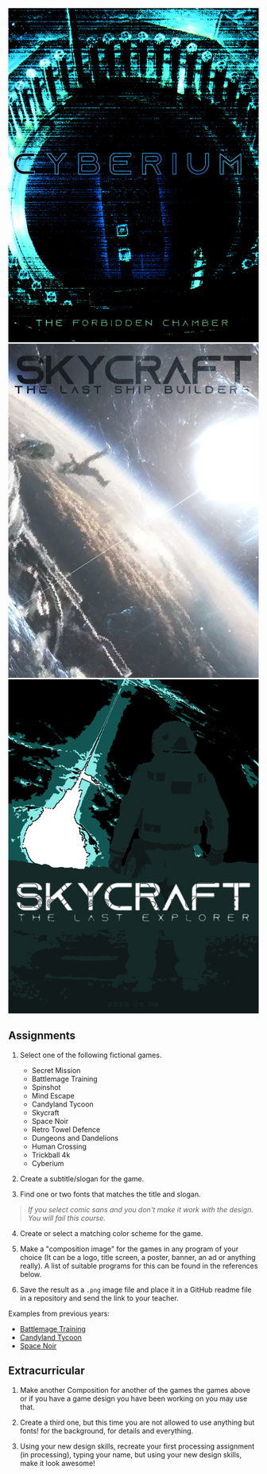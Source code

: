 <img src="CYBERIUM the forbidden chamber.png">
<img src="SKYCRAFT the last ship builder.png">
<img src="SKYCRAFT the last explorer.png">


## Assignments
1. Select one of the following fictional games.
   - Secret Mission
   - Battlemage Training
   - Spinshot
   - Mind Escape
   - Candyland Tycoon
   - Skycraft
   - Space Noir
   - Retro Towel Defence
   - Dungeons and Dandelions
   - Human Crossing
   - Trickball 4k
   - Cyberium

2. Create a subtitle/slogan for the game.

3. Find one or two fonts that matches the title and slogan.
> *If you select comic sans and you don't make it work with the design. You will fail this course.*

4. Create or select a matching color scheme for the game.

5. Make a "composition image" for the games in any program of your choice (It can be a logo, title screen, a poster, banner, an ad or anything really). A list of suitable programs for this can be found in the references below.

6. Save the result as a `.png` image file and place it in a GitHub readme file in a repository and send the link to your teacher.

Examples from previous years:
- [Battlemage Training](http://www.gamedesign.se/Battlemage.png)
- [Candyland Tycoon](http://www.gamedesign.se/CandylandTycoon.png)
- [Space Noir](http://www.gamedesign.se/SpaceNoir.png)

## Extracurricular
1. Make another Composition for another of the games the games above or if you have a game design you have been working on you may use that.

2. Create a third one, but this time you are not allowed to use anything but fonts! for the background, for details and everything.

3. Using your new design skills, recreate your first processing assignment (in processing), typing your name, but using your new design skills, make it look awesome!